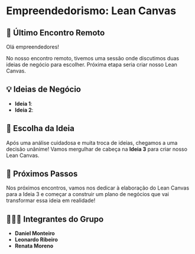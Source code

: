 # Empreendedorismo: Lean Canvas

## 🚀 Último Encontro Remoto

Olá empreendedores!

No nosso encontro remoto, tivemos uma sessão onde discutimos duas ideias de negócio para escolher. 
Próxima etapa seria criar nosso Lean Canvas.

## 💡 Ideias de Negócio

- **Ideia 1**: 
- **Ideia 2**: 

## 🎉 Escolha da Ideia

Após uma análise cuidadosa e muita troca de ideias, chegamos a uma decisão unânime! Vamos mergulhar de cabeça na **Ideia 3** para criar nosso Lean Canvas.

## 👣 Próximos Passos

Nos próximos encontros, vamos nos dedicar à elaboração do Lean Canvas para a Ideia 3 e começar a construir um plano de negócios que vai transformar essa ideia em realidade!

## 🧑‍🤝‍🧑 Integrantes do Grupo

- **Daniel Monteiro**
- **Leonardo Ribeiro**
- **Renata Moreno**


